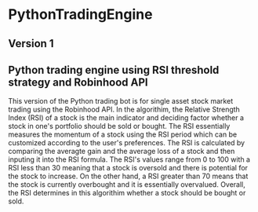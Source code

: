 # PythonTradingEngine

## Version 1
## Python trading engine using RSI threshold strategy and Robinhood API

This version of the Python trading bot is for single asset stock market trading using the Robinhood API. In the algorithim, the Relative Strength Index (RSI) of a stock is the main indicator and deciding factor whether a stock in one's portfolio should
be sold or bought. The RSI essentially measures the momentum of a stock using the RSI period which can be customized according to the user's preferences. The RSI is calculated by comparing the averagte gain and the average loss of a stock
and then inputing it into the RSI formula. The RSI's values range from 0 to 100 with a RSI less than 30 meaning that a stock is oversold and there is potential for the stock to increase. On the other hand, a RSI greater than 70 means that the stock
is currently overbought and it is essentially overvalued. Overall, the RSI determines in this algorithim whether a stock should be bought or sold. 
